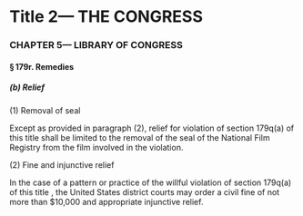 
# Title 2— THE CONGRESS
### CHAPTER 5— LIBRARY OF CONGRESS
#### § 179r. Remedies
##### (b) Relief

(1) Removal of seal

Except as provided in paragraph (2), relief for violation of section 179q(a) of this title shall be limited to the removal of the seal of the National Film Registry from the film involved in the violation.

(2) Fine and injunctive relief

In the case of a pattern or practice of the willful violation of section 179q(a) of this title , the United States district courts may order a civil fine of not more than $10,000 and appropriate injunctive relief.
